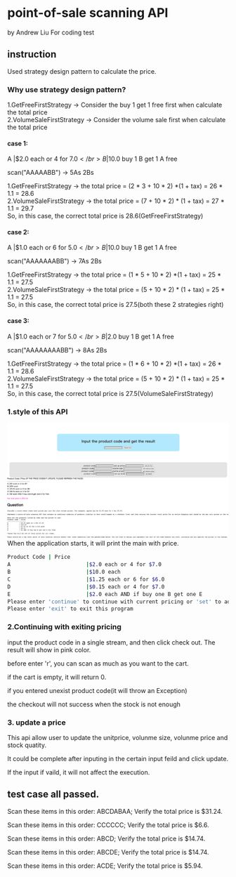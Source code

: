 # point-of-sale scanning API
 by Andrew Liu
For coding test


## instruction

Used strategy design pattern to calculate the price.


### Why use strategy design pattern?
 1.GetFreeFirstStrategy -> Consider the buy 1 get 1 free first when calculate the total price </br>
 2.VolumeSaleFirstStrategy -> Consider the volume sale first when calculate the total price </br>

#### case 1:
A    |$2.0 each or 4 for $7.0</br>
B    |$10.0 buy 1 B get 1 A free</br>

scan("AAAAABB") -> 5As 2Bs</br>

 1.GetFreeFirstStrategy -> the total price = (2 * 3 + 10 * 2) *(1 + tax) = 26 * 1.1 = 28.6</br>
 2.VolumeSaleFirstStrategy -> the total price = (7 + 10 * 2) * (1 + tax) = 27 * 1.1 = 29.7</br>
 So, in this case, the correct total price is 28.6(GetFreeFirstStrategy)</br>

#### case 2:
A    |$1.0 each or 6 for $5.0</br>
B    |$10.0 buy 1 B get 1 A free</br>

scan("AAAAAAABB") -> 7As 2Bs</br>

 1.GetFreeFirstStrategy -> the total price = (1 * 5 + 10 * 2) *(1 + tax) = 25 * 1.1 = 27.5</br>
 2.VolumeSaleFirstStrategy -> the total price = (5 + 10 * 2) * (1 + tax) = 25 * 1.1 = 27.5</br>
 So, in this case, the correct total price is 27.5(both these 2 strategies right)</br>

#### case 3:
A    |$1.0 each or 7 for $5.0</br>
B    |$2.0 buy 1 B get 1 A free</br>

scan("AAAAAAAABB") -> 8As 2Bs</br>

 1.GetFreeFirstStrategy -> the total price = (1 * 6 + 10 * 2) *(1 + tax) = 26 * 1.1 = 28.6</br>
 2.VolumeSaleFirstStrategy -> the total price = (5 + 10 * 2) * (1 + tax) = 25 * 1.1 = 27.5</br>
 So, in this case, the correct total price is 27.5(VolumeSaleFirstStrategy)</br>

### 1.style of this API

![image](https://github.com/fengliu1227/point-of-sale-php/blob/master/layout.png)
When the application starts, it will print the main with price.


```bash
Product Code | Price
A                        |$2.0 each or 4 for $7.0
B                        |$10.0 each
C                        |$1.25 each or 6 for $6.0
D                        |$0.15 each or 4 for $7.0
E                        |$2.0 each AND if buy one B get one E
Please enter 'continue' to continue with current pricing or 'set' to add new pricing
Please enter 'exit' to exit this program

```

### 2.Continuing with exiting pricing

input the product code in a single stream, and then click check out. The result will show in pink color.



before enter 'r', you can scan as much as you want to the cart.


if the cart is empty, it will return 0.

if you entered unexist product code(it will throw an Exception)

the checkout will not success when the stock is not enough


### 3. update a price

This api allow user to update the unitprice, volunme size, volunme price and stock quatity.

It could be complete after inputing in the certain input feild and click update.

If the input if vaild, it will not affect the execution.



## test case all passed.
Scan these items in this order: ABCDABAA; Verify the total price is $31.24.

Scan these items in this order: CCCCCC; Verify the total price is $6.6.

Scan these items in this order: ABCD; Verify the total price is $14.74.

Scan these items in this order: ABCDE; Verify the total price is $14.74.

Scan these items in this order: ACDE; Verify the total price is $5.94. 

